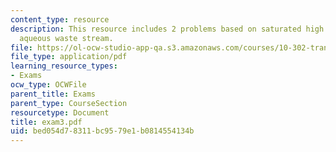 ```yaml
---
content_type: resource
description: This resource includes 2 problems based on saturated high pressure, and
  aqueous waste stream.
file: https://ol-ocw-studio-app-qa.s3.amazonaws.com/courses/10-302-transport-processes-fall-2004/bed054d78311bc9579e1b0814554134b_exam3.pdf
file_type: application/pdf
learning_resource_types:
- Exams
ocw_type: OCWFile
parent_title: Exams
parent_type: CourseSection
resourcetype: Document
title: exam3.pdf
uid: bed054d7-8311-bc95-79e1-b0814554134b
---
```

